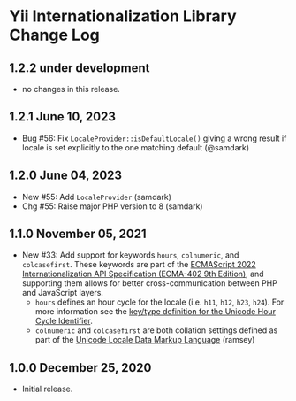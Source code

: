 # Yii Internationalization Library Change Log

## 1.2.2 under development

- no changes in this release.

## 1.2.1 June 10, 2023

- Bug #56: Fix `LocaleProvider::isDefaultLocale()` giving a wrong result if locale is set explicitly to the one matching default (@samdark)

## 1.2.0 June 04, 2023

- New #55: Add `LocaleProvider` (samdark)
- Chg #55: Raise major PHP version to 8 (samdark)

## 1.1.0 November 05, 2021

- New #33: Add support for keywords `hours`, `colnumeric`, and `colcasefirst`. These
  keywords are part of the [ECMAScript 2022 Internationalization API Specification
  (ECMA-402 9th Edition)](https://tc39.es/ecma402/), and supporting them allows
  for better cross-communication between PHP and JavaScript layers.
  - `hours` defines an hour cycle for the locale (i.e. `h11`, `h12`, `h23`, `h24`).
    For more information see the [key/type definition for the Unicode Hour Cycle
    Identifier](https://www.unicode.org/reports/tr35/tr35-61/tr35.html#UnicodeHourCycleIdentifier).
  - `colnumeric` and `colcasefirst` are both collation settings defined as part
    of the [Unicode Locale Data Markup Language](https://www.unicode.org/reports/tr35/tr35-61/tr35-collation.html#Collation_Settings) (ramsey)

## 1.0.0 December 25, 2020

- Initial release.
